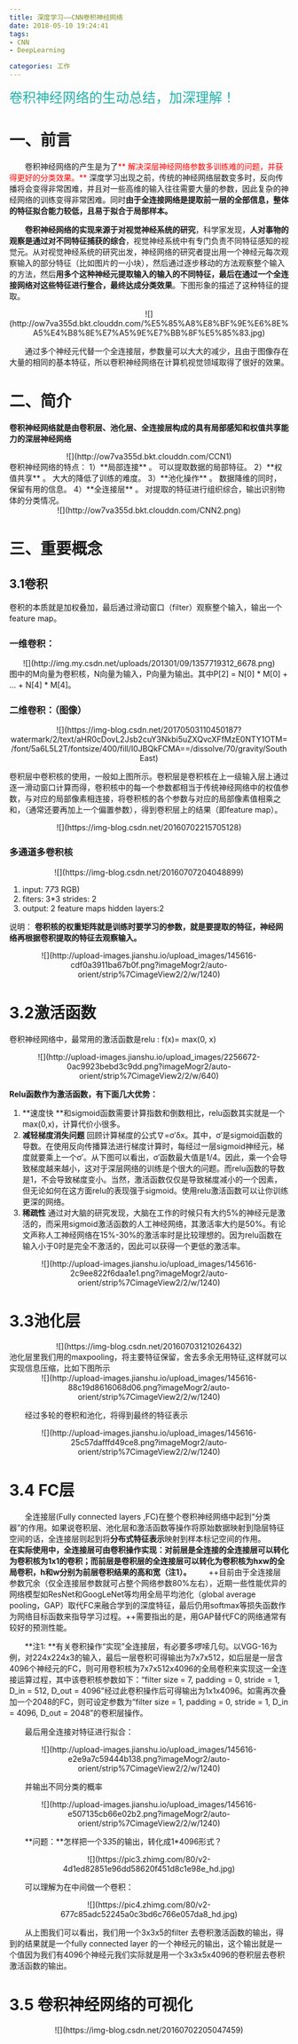 ```yaml
---
title: 深度学习——CNN卷积神经网络
date: 2018-05-10 19:24:41
tags:
- CNN
- DeepLearning

categories: 工作
---
```

<font size="5" color="lightseagreen">   卷积神经网络的生动总结，加深理解！
 </font>
<!--more-->

# 一、前言
　　卷积神经网络的产生是为了<font color=red >** 解决深层神经网络参数多训练难的问题，并获得更好的分类效果。** </font>  深度学习出现之前，传统的神经网络层数变多时，反向传播将会变得非常困难，并且对一些高维的输入往往需要大量的参数，因此复杂的神经网络的训练变得非常困难。同时**由于全连接网络是提取前一层的全部信息，整体的特征拟合能力较低，且易于拟合于局部样本。**

　　**卷积神经网络的实现来源于对视觉神经系统的研究**，科学家发现，**人对事物的观察是通过对不同特征捕获的综合**，视觉神经系统中有专门负责不同特征感知的视觉元。从对视觉神经系统的研究出发，神经网络的研究者提出用一个神经元每次观察输入的部分特征（比如图片的一小块），然后通过逐步移动的方法观察整个输入的方法，然后**用多个这种神经元提取输入的输入的不同特征，最后在通过一个全连接网络对这些特征进行整合，最终达成分类效果**。下图形象的描述了这种特征的提取。
<div align=center>
![](http://ow7va355d.bkt.clouddn.com/%E5%85%A8%E8%BF%9E%E6%8E%A5%E4%B8%8E%E7%A5%9E%E7%BB%8F%E5%85%83.jpg)
</div>

　　通过多个神经元代替一个全连接层，参数量可以大大的减少，且由于图像存在大量的相同的基本特征，所以卷积神经网络在计算机视觉领域取得了很好的效果。
  
# 二、简介

**卷积神经网络就是由卷积层、池化层、全连接层构成的具有局部感知和权值共享能力的深层神经网络**
<div align=center>
![](http://ow7va355d.bkt.clouddn.com/CCN1)
</div> 
 卷积神经网络的特点：
 1）**局部连接** 。 可以提取数据的局部特征。
 2）**权值共享** 。 大大的降低了训练的难度。
 3）**池化操作** 。 数据降维的同时，保留有用的信息。
 4）**全连接层** 。 对提取的特征进行组织综合，输出识别物体的分类情况。
<div align=center>
![](http://ow7va355d.bkt.clouddn.com/CNN2.png)
</div> 


# 三、重要概念

## 3.1卷积
   卷积的本质就是加权叠加，最后通过滑动窗口（filter）观察整个输入，输出一个feature map。
###    一维卷积：
<div align=center>
![](http://img.my.csdn.net/uploads/201301/09/1357719312_6678.png)
</div>
   图中的M向量为卷积核，N向量为输入，P向量为输出。其中P[2] = N[0] * M[0] + … + N[4] * M[4]。

### 二维卷积：（图像）  
<div align=center>
![](https://img-blog.csdn.net/20170503110450187?watermark/2/text/aHR0cDovL2Jsb2cuY3Nkbi5uZXQvcXFfMzE0NTY1OTM=/font/5a6L5L2T/fontsize/400/fill/I0JBQkFCMA==/dissolve/70/gravity/SouthEast)
</div>


卷积层中卷积核的使用，一般如上图所示。卷积层是卷积核在上一级输入层上通过逐一滑动窗口计算而得，卷积核中的每一个参数都相当于传统神经网络中的权值参数，与对应的局部像素相连接，将卷积核的各个参数与对应的局部像素值相乘之和，（通常还要再加上一个偏置参数），得到卷积层上的结果（即feature map）。
<div align=center>
![](https://img-blog.csdn.net/20160702215705128)
</div>

### 多通道多卷积核
<div align=center>
 ![](https://img-blog.csdn.net/20160707204048899)
</div>



1) input: 7*7*3 RGB)
2) fiters: 3*3  strides: 2
3) output: 2 feature maps  hidden layers:2

说明： **卷积核的权重矩阵就是训练时要学习的参数，就是要提取的特征，神经网络再根据卷积提取的特征去观察输入。**
<div align=center>
 ![](http://upload-images.jianshu.io/upload_images/145616-cdf0a3911ba67b0f.png?imageMogr2/auto-orient/strip%7CimageView2/2/w/1240)
</div>


# 3.2激活函数

   卷积神经网络中，最常用的激活函数是relu : f(x)= max(0, x)
<div align=center>
![](http://upload-images.jianshu.io/upload_images/2256672-0ac9923bebd3c9dd.png?imageMogr2/auto-orient/strip%7CimageView2/2/w/640)
</div>



**Relu函数作为激活函数，有下面几大优势：**

1)  **速度快 **和sigmoid函数需要计算指数和倒数相比，relu函数其实就是一个max(0,x)，计算代价小很多。
2) **减轻梯度消失问题** 回顾计算梯度的公式∇=σ′δx。其中，σ′是sigmoid函数的导数。在使用反向传播算法进行梯度计算时，每经过一层sigmoid神经元，梯度就要乘上一个σ′。从下图可以看出，σ′函数最大值是1/4。因此，乘一个会导致梯度越来越小，这对于深层网络的训练是个很大的问题。而relu函数的导数是1，不会导致梯度变小。当然，激活函数仅仅是导致梯度减小的一个因素，但无论如何在这方面relu的表现强于sigmoid。使用relu激活函数可以让你训练更深的网络。
3) **稀疏性** 通过对大脑的研究发现，大脑在工作的时候只有大约5%的神经元是激活的，而采用sigmoid激活函数的人工神经网络，其激活率大约是50%。有论文声称人工神经网络在15%-30%的激活率时是比较理想的。因为relu函数在输入小于0时是完全不激活的，因此可以获得一个更低的激活率。
<div align=center>
![](http://upload-images.jianshu.io/upload_images/145616-2c9ee822f6daa1e1.png?imageMogr2/auto-orient/strip%7CimageView2/2/w/1240)
</div>


# 3.3池化层
<div align=center>
![](https://img-blog.csdn.net/20160703121026432)
</div>
池化层里我们用的maxpooling，将主要特征保留，舍去多余无用特征,这样就可以实现信息压缩，比如下图所示 
<div align=center>
![](http://upload-images.jianshu.io/upload_images/145616-88c19d8616068d06.png?imageMogr2/auto-orient/strip%7CimageView2/2/w/1240)
</div>

　　经过多轮的卷积和池化，将得到最终的特征表示

<div align=center>
![](http://upload-images.jianshu.io/upload_images/145616-25c57dafffd49ce8.png?imageMogr2/auto-orient/strip%7CimageView2/2/w/1240)
</div>


# 3.4 FC层

　　全连接层(Fully connected layers ,FC)在整个卷积神经网络中起到“分类器”的作用。如果说卷积层、池化层和激活函数等操作将原始数据映射到隐层特征空间的话，全连接层则起到将**分布式特征表示**映射到样本标记空间的作用。
　　**在实际使用中，全连接层可由卷积操作实现：对前层是全连接的全连接层可以转化为卷积核为1x1的卷积；而前层是卷积层的全连接层可以转化为卷积核为hxw的全局卷积，h和w分别为前层卷积结果的高和宽（注1）。**
　　++目前由于全连接层参数冗余（仅全连接层参数就可占整个网络参数80%左右），近期一些性能优异的网络模型如ResNet和GoogLeNet等均用全局平均池化（global average pooling，GAP）取代FC来融合学到的深度特征，最后仍用softmax等损失函数作为网络目标函数来指导学习过程。++需要指出的是，用GAP替代FC的网络通常有较好的预测性能。

　　**注1: **有关卷积操作“实现”全连接层，有必要多啰嗦几句。以VGG-16为例，对224x224x3的输入，最后一层卷积可得输出为7x7x512，如后层是一层含4096个神经元的FC，则可用卷积核为7x7x512x4096的全局卷积来实现这一全连接运算过程，其中该卷积核参数如下：“filter size = 7, padding = 0, stride = 1, D_in = 512, D_out = 4096”经过此卷积操作后可得输出为1x1x4096。如需再次叠加一个2048的FC，则可设定参数为“filter size = 1, padding = 0, stride = 1, D_in = 4096, D_out = 2048”的卷积层操作。

　　最后用全连接对特征进行拟合：
<div align=center>
 ![](http://upload-images.jianshu.io/upload_images/145616-e2e9a7c59444b138.png?imageMogr2/auto-orient/strip%7CimageView2/2/w/1240)
</div>

　　并输出不同分类的概率
<div align=center>
  ![](http://upload-images.jianshu.io/upload_images/145616-e507135cb66e02b2.png?imageMogr2/auto-orient/strip%7CimageView2/2/w/1240)
</div>


　　**问题：**怎样把一个3*3*5的输出，转化成1*4096形式？

<div align=center>
  ![](https://pic3.zhimg.com/80/v2-4d1ed82851e96dd58620f451d8c1e98e_hd.jpg)

</div>

　　可以理解为在中间做一个卷积：

<div align=center>
  ![](https://pic4.zhimg.com/80/v2-677c85adc52245a0c3bd6c766e057da8_hd.jpg)
</div>

　　从上图我们可以看出，我们用一个3x3x5的filter 去卷积激活函数的输出，得到的结果就是一个fully connected layer 的一个神经元的输出，这个输出就是一个值因为我们有4096个神经元我们实际就是用一个3x3x5x4096的卷积层去卷积激活函数的输出。


# 3.5 卷积神经网络的可视化
<div align=center>
 ![](https://img-blog.csdn.net/20160702205047459)
</div>













